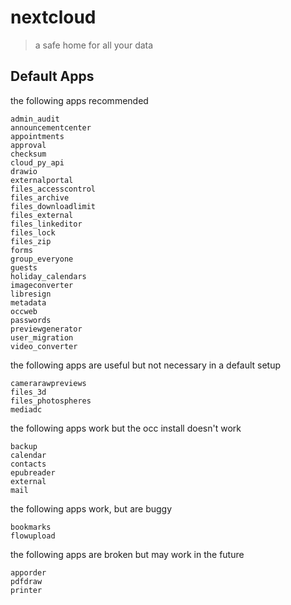 # nextcloud

> a safe home for all your data

## Default Apps

the following apps recommended

```
admin_audit
announcementcenter
appointments
approval
checksum
cloud_py_api
drawio
externalportal
files_accesscontrol
files_archive
files_downloadlimit
files_external
files_linkeditor
files_lock
files_zip
forms
group_everyone
guests
holiday_calendars
imageconverter
libresign
metadata
occweb
passwords
previewgenerator
user_migration
video_converter
```

the following apps are useful but not necessary in a default setup

```
camerarawpreviews
files_3d
files_photospheres
mediadc
```

the following apps work but the occ install doesn't work

```
backup
calendar
contacts
epubreader
external
mail
```

the following apps work, but are buggy

```
bookmarks
flowupload
```

the following apps are broken but may work in the future

```
apporder
pdfdraw
printer
```
